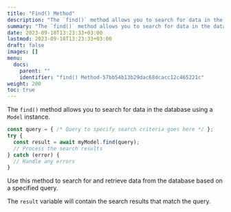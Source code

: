 ```yaml
---
title: "Find() Method"
description: "The `find()` method allows you to search for data in the database using a `Model` instance."
summary: "The `find()` method allows you to search for data in the database using a `Model` instance."
date: 2023-09-18T13:23:33+03:00
lastmod: 2023-09-18T13:23:33+03:00
draft: false
images: []
menu:
  docs:
    parent: ""
    identifier: "find() Method-57bb54b13b29dac68dcacc12c465221c"
weight: 200
toc: true
---
```


The `find()` method allows you to search for data in the database using a `Model` instance.

```javascript
const query = { /* Query to specify search criteria goes here */ };
try {
  const result = await myModel.find(query);
  // Process the search results
} catch (error) {
  // Handle any errors
}
```

Use this method to search for and retrieve data from the database based on a specified query.

The `result` variable will contain the search results that match the query.
